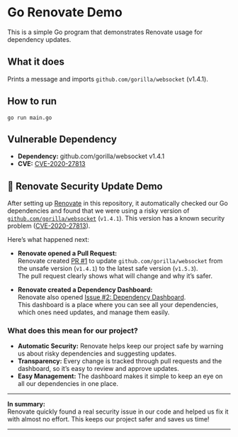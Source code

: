 # Go Renovate Demo

This is a simple Go program that demonstrates Renovate usage for dependency updates.

## What it does

Prints a message and imports `github.com/gorilla/websocket` (v1.4.1).

## How to run

`go run main.go`


## Vulnerable Dependency

- **Dependency:** github.com/gorilla/websocket v1.4.1
- **CVE:** [CVE-2020-27813](https://nvd.nist.gov/vuln/detail/CVE-2020-27813)


## 🚀 Renovate Security Update Demo

After setting up [Renovate](https://github.com/marketplace/renovate) in this repository, it automatically checked our Go dependencies and found that we were using a risky version of [`github.com/gorilla/websocket`](https://github.com/gorilla/websocket) (`v1.4.1`). This version has a known security problem ([CVE-2020-27813](https://nvd.nist.gov/vuln/detail/CVE-2020-27813)).

Here’s what happened next:

- **Renovate opened a Pull Request:**  
  Renovate created [PR #1](https://github.com/RayyanSeliya/go-renovate-demo/pull/1) to update `github.com/gorilla/websocket` from the unsafe version (`v1.4.1`) to the latest safe version (`v1.5.3`).  
  The pull request clearly shows what will change and why it’s safer.

- **Renovate created a Dependency Dashboard:**  
  Renovate also opened [Issue #2: Dependency Dashboard](https://github.com/RayyanSeliya/go-renovate-demo/issues/2).  
  This dashboard is a place where you can see all your dependencies, which ones need updates, and manage them easily.

### What does this mean for our project?

- **Automatic Security:** Renovate helps keep our project safe by warning us about risky dependencies and suggesting updates.
- **Transparency:** Every change is tracked through pull requests and the dashboard, so it’s easy to review and approve updates.
- **Easy Management:** The dashboard makes it simple to keep an eye on all our dependencies in one place.

---

**In summary:**  
Renovate quickly found a real security issue in our code and helped us fix it with almost no effort. This keeps our project safer and saves us time!

---
